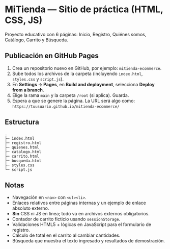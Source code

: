 # MiTienda — Sitio de práctica (HTML, CSS, JS)

Proyecto educativo con 6 páginas: Inicio, Registro, Quiénes somos, Catálogo, Carrito y Búsqueda.

## Publicación en GitHub Pages
1. Crea un repositorio nuevo en GitHub, por ejemplo: `mitienda-ecommerce`.
2. Sube todos los archivos de la carpeta (incluyendo `index.html`, `styles.css` y `script.js`).
3. En **Settings → Pages**, en **Build and deployment**, selecciona **Deploy from a branch**.
4. Elige la rama `main` y la carpeta `/root` (si aplica). Guarda.
5. Espera a que se genere la página. La URL será algo como: `https://tuusuario.github.io/mitienda-ecommerce/`

## Estructura
```
.
├─ index.html
├─ registro.html
├─ quienes.html
├─ catalogo.html
├─ carrito.html
├─ busqueda.html
├─ styles.css
└─ script.js
```

## Notas
- Navegación en `<nav>` con `<ul><li>`.
- Enlaces relativos entre páginas internas y un ejemplo de enlace absoluto externo.
- **Sin** CSS ni JS en línea; todo va en archivos externos obligatorios.
- Contador de carrito ficticio usando `sessionStorage`.
- Validaciones HTML5 + lógicas en JavaScript para el formulario de registro.
- Cálculo de total en el carrito al cambiar cantidades.
- Búsqueda que muestra el texto ingresado y resultados de demostración.
